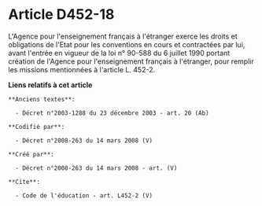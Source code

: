 # Article D452-18

L'Agence pour l'enseignement français à l'étranger exerce les droits et obligations de l'Etat pour les conventions en cours
et contractées par lui, avant l'entrée en vigueur de la loi n° 90-588 du 6 juillet 1990 portant création de l'Agence pour
l'enseignement français à l'étranger, pour remplir les missions mentionnées à l'article L. 452-2.

**Liens relatifs à cet article**

	**Anciens textes**:

	  - Décret n°2003-1288 du 23 décembre 2003 - art. 20 (Ab)

	**Codifié par**:

	  - Décret n°2008-263 du 14 mars 2008 (V)

	**Créé par**:

	  - Décret n°2008-263 du 14 mars 2008 - art. (V)

	**Cite**:

	  - Code de l'éducation - art. L452-2 (V)
